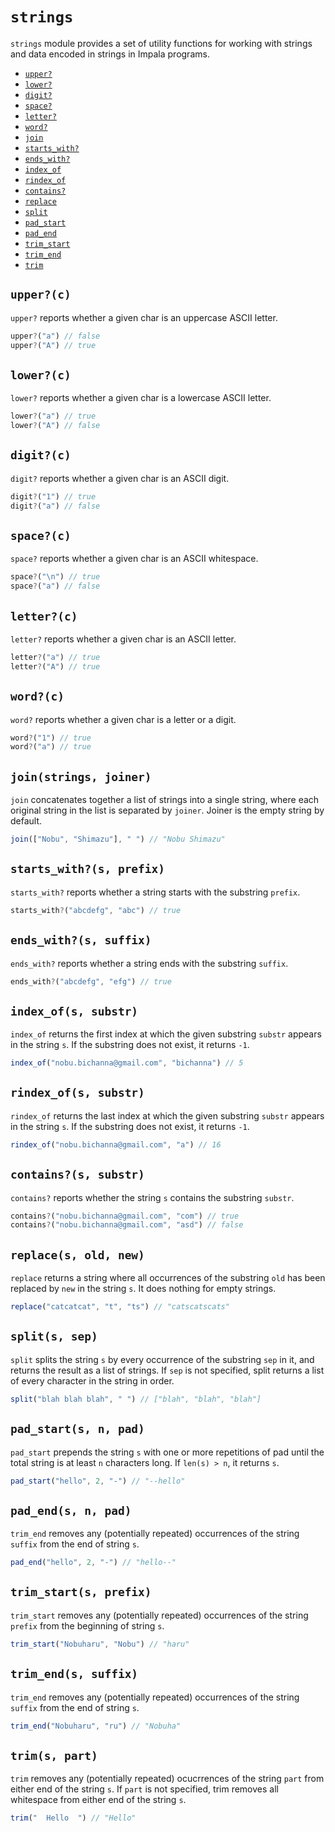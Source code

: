# `strings`
`strings` module provides a set of utility functions for working with strings and data encoded in strings in Impala programs.

 - [`upper?`](#upperc)
 - [`lower?`](#lowerc)
 - [`digit?`](#digitc)
 - [`space?`](#spacec)
 - [`letter?`](#letterc)
 - [`word?`](#wordc)
 - [`join`](#joinstrings-joiner)
 - [`starts_with?`](#starts_withs-prefix)
 - [`ends_with?`](#ends_withs_suffix)
 - [`index_of`](#index_ofs-substr)
 - [`rindex_of`](#rindex_ofs-substr)
 - [`contains?`](#containss-substr)
 - [`replace`](#replaces-old-new)
 - [`split`](#splits-sep)
 - [`pad_start`](#pad_starts-n-pad)
 - [`pad_end`](#pad_ends-n-pad)
 - [`trim_start`](#trim_starts-prefix)
 - [`trim_end`](#trim_ends-suffix)
 - [`trim`](#trims-part)

## `upper?(c)`
`upper?` reports whether a given char is an uppercase ASCII letter.
```js
upper?("a") // false
upper?("A") // true
```

## `lower?(c)`
`lower?` reports whether a given char is a lowercase ASCII letter.
```js
lower?("a") // true
lower?("A") // false
```

## `digit?(c)`
`digit?` reports whether a given char is an ASCII digit.
```js
digit?("1") // true
digit?("a") // false
```

## `space?(c)`
`space?` reports whether a given char is an ASCII whitespace.
```js
space?("\n") // true
space?("a") // false
```

## `letter?(c)`
`letter?` reports whether a given char is an ASCII letter.
```js
letter?("a") // true
letter?("A") // true
```

## `word?(c)`
`word?` reports whether a given char is a letter or a digit.
```js
word?("1") // true
word?("a") // true
```

## `join(strings, joiner)`
`join` concatenates together a list of strings into a single string, where each original string in the list is separated by `joiner`.
Joiner is the empty string by default.
```js
join(["Nobu", "Shimazu"], " ") // "Nobu Shimazu"
```

## `starts_with?(s, prefix)`
`starts_with?` reports whether a string starts with the substring `prefix`.
```js
starts_with?("abcdefg", "abc") // true
```

## `ends_with?(s, suffix)`
`ends_with?` reports whether a string ends with the substring `suffix`.
```js
ends_with?("abcdefg", "efg") // true
```

## `index_of(s, substr)`
`index_of` returns the first index at which the given substring `substr` appears in the string `s`. If the substring does not exist, it returns `-1`.
```js
index_of("nobu.bichanna@gmail.com", "bichanna") // 5
```

## `rindex_of(s, substr)`
`rindex_of` returns the last index at which the given substring `substr` appears in the string `s`. If the substring does not exist, it returns `-1`.
```js
rindex_of("nobu.bichanna@gmail.com", "a") // 16 
```

## `contains?(s, substr)`
`contains?` reports whether the string `s` contains the substring `substr`.
```js
contains?("nobu.bichanna@gmail.com", "com") // true
contains?("nobu.bichanna@gmail.com", "asd") // false
```

## `replace(s, old, new)`
`replace` returns a string where all occurrences of the substring `old` has been replaced by `new` in the string `s`. It does nothing for empty strings.
```js
replace("catcatcat", "t", "ts") // "catscatscats"
```

## `split(s, sep)`
`split` splits the string `s` by every occurrence of the substring `sep` in it, and returns the result as a list of strings.
If `sep` is not specified, split returns a list of every character in the string in order.
```js
split("blah blah blah", " ") // ["blah", "blah", "blah"]
```

## `pad_start(s, n, pad)`
`pad_start` prepends the string `s` with one or more repetitions of pad until the total string is at least `n` characters long. If `len(s) > n`, it returns `s`.
```js
pad_start("hello", 2, "-") // "--hello"
```

## `pad_end(s, n, pad)`
`trim_end` removes any (potentially repeated) occurrences of the string `suffix` from the end of string `s`.
```js
pad_end("hello", 2, "-") // "hello--"
```

## `trim_start(s, prefix)`
`trim_start` removes any (potentially repeated) occurrences of the string `prefix` from the beginning of string `s`.
```js
trim_start("Nobuharu", "Nobu") // "haru"
```
## `trim_end(s, suffix)`
`trim_end` removes any (potentially repeated) occurrences of the string `suffix` from the end of string `s`.
```js
trim_end("Nobuharu", "ru") // "Nobuha"
```

## `trim(s, part)`
`trim` removes any (potentially repeated) ocucrrences of the string `part` from either end of the string `s`.
If `part` is not specified, trim removes all whitespace from either end of the string `s`.
```js
trim("  Hello  ") // "Hello"
```
